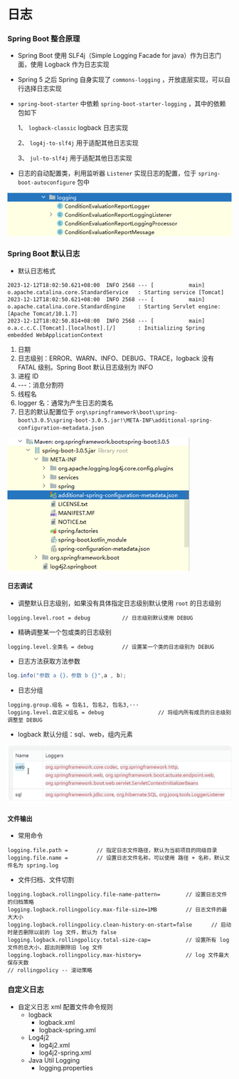 # 日志



### Spring Boot 整合原理

* Spring Boot 使用 SLF4j（Simple Logging Facade for java）作为日志门面，使用 Logback 作为日志实现

* Spring 5 之后 Spring 自身实现了 `commons-logging` ，开放底层实现，可以自行选择日志实现

* `spring-boot-starter` 中依赖 `spring-boot-starter-logging` ，其中的依赖包如下

  1、 `logback-classic` 			logback 日志实现

  2、 `log4j-to-slf4j` 			  用于适配其他日志实现

  3、 `jul-to-slf4j` 				  用于适配其他日志实现

* 日志的自动配置类，利用监听器 `Listener` 实现日志的配置，位于 `spring-boot-autoconfigure` 包中

![image-20231212175610248](img\image-20231212175610248.png)



### Spring Boot 默认日志

* 默认日志格式

```logging
2023-12-12T18:02:50.621+08:00  INFO 2568 --- [           main] o.apache.catalina.core.StandardService   : Starting service [Tomcat]
2023-12-12T18:02:50.621+08:00  INFO 2568 --- [           main] o.apache.catalina.core.StandardEngine    : Starting Servlet engine: [Apache Tomcat/10.1.7]
2023-12-12T18:02:50.814+08:00  INFO 2568 --- [           main] o.a.c.c.C.[Tomcat].[localhost].[/]       : Initializing Spring embedded WebApplicationContext
```

1. 日期
2. 日志级别：ERROR、WARN、INFO、DEBUG、TRACE，logback 没有 FATAL 级别。Spring Boot 默认日志级别为 INFO
3. 进程 ID
4. ---：消息分割符
5. 线程名
6. logger 名：通常为产生日志的类名
7. 日志的默认配置位于 `org\springframework\boot\spring-boot\3.0.5\spring-boot-3.0.5.jar!\META-INF\additional-spring-configuration-metadata.json` 

![image-20231212181610716](img\image-20231212181610716.png)



#### 日志调试

* 调整默认日志级别，如果没有具体指定日志级别默认使用 `root` 的日志级别

```properties
logging.level.root = debug			// 日志级别默认使用 DEBUG
```

* 精确调整某一个包或类的日志级别

```properties
logging.level.全类名 = debug		  // 设置某一个类的日志级别为 DEBUG
```

* 日志方法获取方法参数

```java
log.info("参数 a {}，参数 b {}",a , b);
```

* 日志分组

```properties
logging.group.组名 = 包名1, 包名2, 包名3,···
logging.level.自定义组名 = debug					// 将组内所有成员的日志级别调整至 DEBUG
```

* logback 默认分组：sql、web，组内元素

![image-20231212184104893](img\image-20231212184104893.png)



#### 文件输出

* 常用命令

```properties
logging.file.path = 		// 指定日志文件路径，默认为当前项目的同级目录
logging.file.name =			// 设置日志文件名称，可以使用 路径 + 名称，默认文件名为 spring.log
```

* 文件归档、文件切割

```properties
logging.logback.rollingpolicy.file-name-pattern=		// 设置日志文件的归档策略
logging.logback.rollingpolicy.max-file-size=1MB			// 日志文件的最大大小
logging.logback.rollingpolicy.clean-history-on-start=false		// 启动时是否删除以前的 log 文件，默认为 false
logging.logback.rollingpolicy.total-size-cap=			// 设置所有 log 文件的总大小，超出则删除旧 log 文件
logging.logback.rollingpolicy.max-history=				// log 文件最大保存天数
// rollingpolicy -- 滚动策略
```



### 自定义日志

* 自定义日志 xml 配置文件命令规则
  * logback
    * logback.xml
    * logback-spring.xml
  * Log4j2
    * log4j2.xml
    * log4j2-spring.xml
  * Java Util Logging
    * logging.properties



